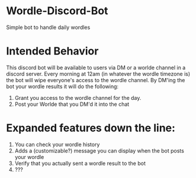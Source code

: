 # Wordle-Discord-Bot
Simple bot to handle daily wordles

# Intended Behavior
This discord bot will be available to users via DM or a worlde channel in a discord server. 
Every morning at 12am (in whatever the wordle timezone is) the bot will wipe everyone's access to the wordle channel.
By DM'ing the bot your wordle results it will do the following:

1. Grant you access to the wordle channel for the day.
2. Post your Worlde that you DM'd it into the chat


# Expanded features down the line:
1. You can check your wordle history
2. Adds a (customizable?) message you can display when the bot posts your wordle
3. Verify that you actually sent a wordle result to the bot
4. ???
